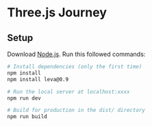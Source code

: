 # Three.js Journey

## Setup
Download [Node.js](https://nodejs.org/en/download/).
Run this followed commands:

``` bash
# Install dependencies (only the first time)
npm install
npm install leva@0.9

# Run the local server at localhost:xxxx
npm run dev

# Build for production in the dist/ directory
npm run build
```
